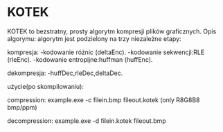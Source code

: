 # KOTEK
KOTEK to bezstratny, prosty algorytm kompresji plików graficznych.
Opis algorymu: algorytm jest podzielony na trzy niezależne etapy:

kompresja:
-kodowanie różnic (deltaEnc).
-kodowanie sekwencji:RLE (rleEnc).
-kodowanie entropijne:huffman (huffEnc).

dekompresja:
-huffDec,rleDec,deltaDec.

użycie(po skompilowaniu): 

compression: example.exe -c filein.bmp fileout.kotek
(only R8G8B8 bmp/ppm)

decompression: example.exe -d filein.kotek fileout.bmp 


